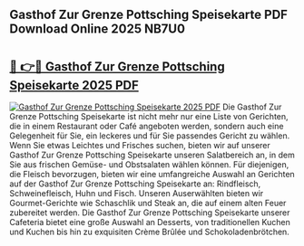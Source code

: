 ## Gasthof Zur Grenze Pottsching Speisekarte PDF Download Online 2025 NB7U0

# <h2><a href="http://gc76bm.nevu.top/?p=Gasthof+Zur+Grenze+Pottsching+Speisekarte">🔗 👉🔴 Gasthof Zur Grenze Pottsching Speisekarte 2025 PDF</a></h2>

[![Gasthof Zur Grenze Pottsching Speisekarte 2025 PDF](https://i.imgur.com/dBaPXMq.png)](http://gc76bm.nevu.top/?p=Gasthof+Zur+Grenze+Pottsching+Speisekarte)
Die Gasthof Zur Grenze Pottsching Speisekarte ist nicht mehr nur eine Liste von Gerichten, die in einem Restaurant oder Café angeboten werden, sondern auch eine Gelegenheit für Sie, ein leckeres und für Sie passendes Gericht zu wählen. Wenn Sie etwas Leichtes und Frisches suchen, bieten wir auf unserer Gasthof Zur Grenze Pottsching Speisekarte unseren Salatbereich an, in dem Sie aus frischen Gemüse- und Obstsalaten wählen können. Für diejenigen, die Fleisch bevorzugen, bieten wir eine umfangreiche Auswahl an Gerichten auf der Gasthof Zur Grenze Pottsching Speisekarte an: Rindfleisch, Schweinefleisch, Huhn und Fisch. Unseren Auserwählten bieten wir Gourmet-Gerichte wie Schaschlik und Steak an, die auf einem alten Feuer zubereitet werden. Die Gasthof Zur Grenze Pottsching Speisekarte unserer Cafeteria bietet eine große Auswahl an Desserts, von traditionellen Kuchen und Kuchen bis hin zu exquisiten Crème Brûlée und Schokoladenbrötchen.
